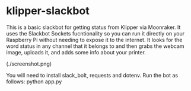 # klipper-slackbot
This is a basic slackbot for getting status from Klipper via Moonraker.  It uses the Slackbot Sockets fucntionality so you can run it directly on your Raspberry Pi without needing to expose it to the internet. It looks for the word status in any channel that it belongs to and then grabs the webcam image, uploads it, and adds some info about your printer.  

(./screenshot.png)

You will need to install slack_bolt, requests and dotenv.  Run the bot as follows: python app.py
